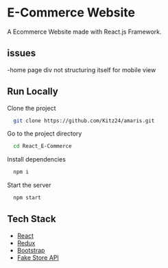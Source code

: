 # E-Commerce Website

A Ecommerce Website made with React.js Framework.


## issues
-home page div not structuring itself for mobile view

## Run Locally

Clone the project

```bash
  git clone https://github.com/Kitz24/amaris.git
```

Go to the project directory

```bash
  cd React_E-Commerce
```

Install dependencies

```bash
  npm i
```

Start the server

```bash
  npm start
```



## Tech Stack

* [React](https://reactjs.org/)
* [Redux](https://redux.js.org/)
* [Bootstrap](https://getbootstrap.com/)
* [Fake Store API](https://fakestoreapi.com/)





